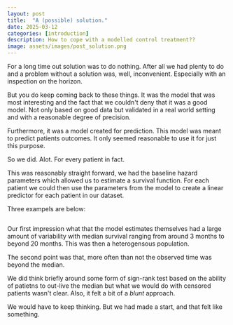 ```yaml
---
layout: post
title:  "A (possible) solution."
date: 2025-03-12
categories: [introduction]
description: How to cope with a modelled control treatment??
image: assets/images/post_solution.png
---
```


For a long time out solution was to do nothing.  After all we had plenty to do 
and a problem without a solution was, well, inconvenient.  Especially with an 
inspection on the horizon.

But you do keep coming back to these things.  It was the model that was most 
interesting and the fact that we couldn't deny that it was a good model.  Not 
only based on good data but validated in a real world setting and with a 
reasonable degree of precision.

Furthermore, it was a model created for prediction.  This model was meant to 
predict patients outcomes.  It only seemed reasonable to use it for just this 
purpose.

So we did. Alot. For every patient in fact.

This was reasonably straight forward, we had the baseline hazard parameters which 
allowed us to estimate a survival function.  For each patient we could then use 
the parameters from the model to create a linear predictor for each patient in 
our dataset.  

Three exampels are below:

<span class="image fit"><img src="{% link assets/images/post_solution.png %}" alt="" /></span>

Our first impression what that the model estimates themselves had a large amount 
of variability with median survival ranging from around 3 months to beyond 20 
months.  This was then a heterogensous population.  

The second point was that, more often than not the observed time was beyond the 
median.  

We did think briefly around some form of sign-rank test based on the ability of 
patietns to out-live the median but what we would do with censored patients 
wasn't clear.  Also, it felt a bit of a *blunt* approach.

We would have to keep thinking.  But we had made a start, and that felt like something.



